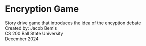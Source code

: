 # Encryption Game

Story drive game that introduces the idea of the encyption debate<br>
Created by: Jacob Bemis<br>
CS 200 Ball State University<br>
December 2024
